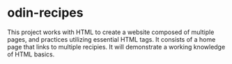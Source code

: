# odin-recipes
This project works with HTML to create a website composed of multiple pages, and practices utilizing essential HTML tags. It consists of a home page that links to multiple recipies. It will demonstrate a working knowledge of HTML basics.